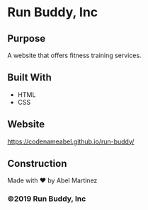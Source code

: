 # Run Buddy, Inc 

## Purpose 
A website that offers fitness training services. 

## Built With 
* HTML 
* CSS

## Website 
https://codenameabel.github.io/run-buddy/

## Construction 
Made with ❤️ by Abel Martinez

### ©️2019 Run Buddy, Inc
